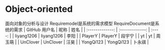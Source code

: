 # Object-oriented
面向对象的分析与设计
Requiremodel是系统的需求模型
RequireDocument是系统的需求
|  GitHub 用户名  |      昵称       |  姓名  |
| :-------------: | :-------------: | :----: |
|     liyang1206     |     liyang1206     | 李阳 |
|     PlayerY     |     PlayerY     | 段宇宁 |
|    yt    | yt | 周玉萌 |
| UnClover | UnClover |  汪昊  |
|     YongQi123      |     YongQi123      | 卜永祺 |
